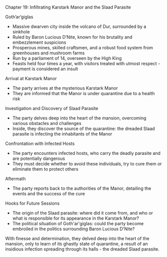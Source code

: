 Chapter 19: Infiltrating Karstark Manor and the Slaad Parasite


 Goth’ar’giglas
- Massive dwarven city inside the volcano of Dur, surrounded by a sinkhole
- Ruled by Baron Lucious D’Nite, known for his brutality and embezzlement suspicions
- Prosperous mines, skilled craftsmen, and a robust food system from greenhouses and mushroom farms
- Run by a parliament of 14, overseen by the High King
- Feasts held four times a year, with visitors treated with utmost respect - payment is considered an insult

 Arrival at Karstark Manor
- The party arrives at the mysterious Karstark Manor
- They are informed that the Manor is under quarantine due to a health risk

 Investigation and Discovery of Slaad Parasite
- The party delves deep into the heart of the mansion, overcoming various obstacles and challenges
- Inside, they discover the source of the quarantine: the dreaded Slaad parasite is infecting the inhabitants of the Manor

 Confrontation with Infected Hosts
- The party encounters infected hosts, who carry the deadly parasite and are potentially dangerous
- They must decide whether to avoid these individuals, try to cure them or eliminate them to protect others

 Aftermath
- The party reports back to the authorities of the Manor, detailing the events and the success of the cure

 Hooks for Future Sessions
- The origin of the Slaad parasite: where did it come from, and who or what is responsible for its appearance in the Karstark Manor?
- The political situation of Goth'ar'giglas: could the party become embroiled in the politics surrounding Baron Lucious D'Nite?


With finesse and determination, they delved deep into the heart of the mansion, only to learn of its ghastly state of quarantine, a result of an insidious infection spreading through its halls - the dreaded Slaad parasite.